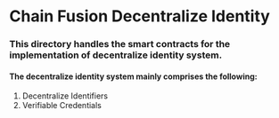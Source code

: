 # Chain Fusion Decentralize Identity

### This directory handles the smart contracts for the implementation of decentralize identity system.

#### The decentralize identity system mainly comprises the following:
1. Decentralize Identifiers
2. Verifiable Credentials 